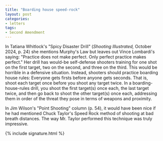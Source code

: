 ```yaml
---
title: "Boarding house speed-rock"
layout: post
categories:
- letters
tags:
- Second Amendment
---
```


In Tatiana Whitlock's "Spicy Disaster Drill" (*Shooting Illustrated,* October 2024, p. 24) she mentions Murphy's Law but leaves out Vince Lombardi's saying: "Practice does not make perfect. Only perfect practice makes perfect." Her drill has would-be self-defense shooters training for one shot on the first target, two on the second, and three on the third. This would be horrible in a defensive situation. Instead, shooters should practice boarding house rules: Everyone gets firsts before anyone gets seconds. That is, shoot each target once before you shoot any target twice. In a boarding-house-rules drill, you shoot the first target(s) once each, the last target twice, and then go back to shoot the other target(s) once each, addressing them in order of the threat they pose in terms of weapons and proximity.

In Jim Wilson's "Point Shooting" column (p. 54), it would have been nice if he had mentioned Chuck Taylor's Speed Rock method of shooting at bad breath distances. The way Mr. Taylor performed this technique was truly impressive.

{% include signature.html %}
